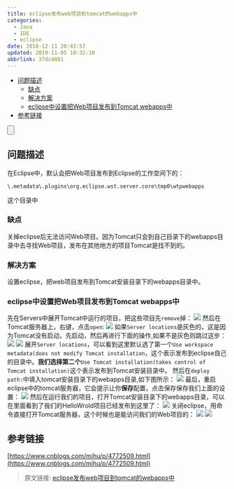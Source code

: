 ```yaml
---
title: eclipse发布web项目到tomcat的webapps中
categories: 
  - Java
  - IDE
  - eclipse
date: 2018-12-11 20:43:57
updated: 2019-11-05 10:32:10
abbrlink: 37dcd881
---
```

- [问题描述](/blog/37dcd881/#问题描述)
    - [缺点](/blog/37dcd881/#缺点)
    - [解决方案](/blog/37dcd881/#解决方案)
    - [eclipse中设置把Web项目发布到Tomcat webapps中](/blog/37dcd881/#eclipse中设置把Web项目发布到Tomcat-webapps中)
- [参考链接](/blog/37dcd881/#参考链接)

<!--more-->
<script src="https://cdn.bootcss.com/jquery/3.4.0/jquery.slim.min.js"></script>
<script>$(document).ready(function () {$(".post-body > ul:nth-child(1)").hide();});</script>

<!--end-->
<input type="button" onclick="open_closeTOC()" id="showcloseButton">
<script>
    function open_closeTOC() {var id = document.querySelector(".post-body > ul"); if (id.style.display == "block") {id.style.display = "none";document.getElementById("showcloseButton").value= "展开目录";}else if (id.style.display == "none") {id.style.display = "block";document.getElementById("showcloseButton").value="折叠目录";}}(function () {document.querySelector(".post-body > ul").style.display = "none";document.getElementById("showcloseButton").value="展开目录";})();
</script>

## 问题描述 ##
在Eclipse中，默认会把Web项目发布到Eclipse的工作空间下的：
```
\.metadata\.plugins\org.eclipse.wst.server.core\tmp0\wtpwebapps
```
这个目录中
### 缺点 ###
关掉eclipse后无法访问Web项目。因为Tomcat只会到自己目录下的webapps目录中去寻找Web项目，发布在其他地方的项目Tomcat是找不到的。
### 解决方案 ###
设置eclipse，把web项目发布到Tomcat安装目录下的webapps目录中。
### eclipse中设置把Web项目发布到Tomcat webapps中 ###
先在Servers中展开Tomcat中运行的项目，把这些项目先`remove`掉：
![](https://image-1257720033.cos.ap-shanghai.myqcloud.com/blog/Java/IDESetting/eclipse/change_webapps/remove.png)
然后在Tomcat服务器上，右键，点击`open`:
![](https://image-1257720033.cos.ap-shanghai.myqcloud.com/blog/Java/IDESetting/eclipse/change_webapps/open.png)
如果`Server locations`是灰色的，这是因为Tomcat没有启动，先启动，然后再进行下面的操作,如果不是灰色则跳过这步：
![](https://image-1257720033.cos.ap-shanghai.myqcloud.com/blog/Java/IDESetting/eclipse/change_webapps/gray.png)
![](https://image-1257720033.cos.ap-shanghai.myqcloud.com/blog/Java/IDESetting/eclipse/change_webapps/start.png)
展开`Server locations`，可以看到这里默认选了第一个`Use workspace metadata(does not modify Tomcat installation`，这个表示发布到eclipse自己的目录中。**我们选择第二个**`Use Tomcat installation(takes control of Tomcat installation)`这个表示发布到Tomcat安装目录中。
然后在`deploy path:`中填入tomcat安装目录下的webapps目录,如下图所示：
![](https://image-1257720033.cos.ap-shanghai.myqcloud.com/blog/Java/IDESetting/eclipse/change_webapps/settings.png)
最后，重启eclipse中的tomcat服务器，它会提示让你**保存**配置，点击保存保存我们上面的设置：
![](https://image-1257720033.cos.ap-shanghai.myqcloud.com/blog/Java/IDESetting/eclipse/change_webapps/save.png)
然后在运行我们的项目，打开Tomcat安装目录下的webapps目录，可以在里面看到了我们的HelloWrold项目已经发布到这里了：
![](https://image-1257720033.cos.ap-shanghai.myqcloud.com/blog/Java/IDESetting/eclipse/change_webapps/deploy_yes.png)
关闭eclipse，用命令直接打开Tomcat服务器，这个时候也是能访问我们的Web项目的：
![](https://image-1257720033.cos.ap-shanghai.myqcloud.com/blog/Java/IDESetting/eclipse/change_webapps/startTomcat.png)
![](https://image-1257720033.cos.ap-shanghai.myqcloud.com/blog/Java/IDESetting/eclipse/change_webapps/helloworld.png)

## 参考链接 ##
[https://www.cnblogs.com/mihu/p/4772509.html](https://www.cnblogs.com/mihu/p/4772509.html)
>原文链接: [eclipse发布web项目到tomcat的webapps中](https://lanlan2017.github.io/blog/37dcd881/)
